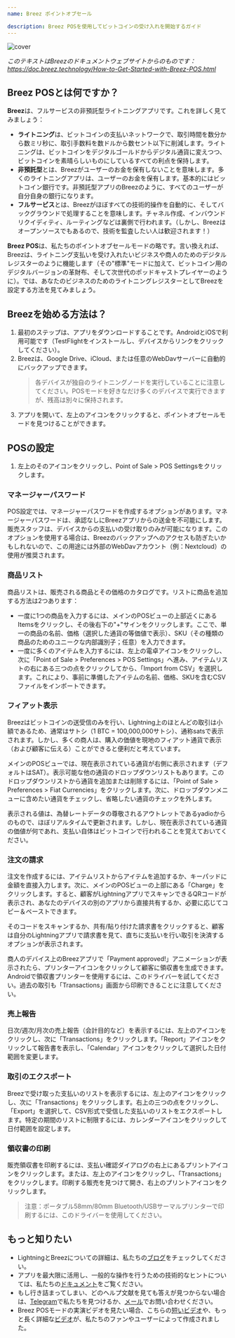 ```yaml
---
name: Breez ポイントオブセール

description: Breez POSを使用してビットコインの受け入れを開始するガイド
---
```


![cover](assets/cover.jpeg)

_このテキストはBreezのドキュメントウェブサイトからのものです：https://doc.breez.technology/How-to-Get-Started-with-Breez-POS.html_

## Breez POSとは何ですか？

**Breez**は、フルサービスの非預託型ライトニングアプリです。これを詳しく見てみましょう：

- **ライトニング**は、ビットコインの支払いネットワークで、取引時間を数分から数ミリ秒に、取引手数料を数ドルから数セント以下に削減します。ライトニングは、ビットコインをデジタルゴールドからデジタル通貨に変えつつ、ビットコインを素晴らしいものにしているすべての利点を保持します。
- **非預託型**とは、Breezがユーザーのお金を保有しないことを意味します。多くのライトニングアプリは、ユーザーのお金を保有します。基本的にはビットコイン銀行です。非預託型アプリのBreezのように、すべてのユーザーが自分自身の銀行になります。
- **フルサービス**とは、Breezがほぼすべての技術的操作を自動的に、そしてバックグラウンドで処理することを意味します。チャネル作成、インバウンドリクイディティ、ルーティングなどは裏側で行われます。（しかし、Breezはオープンソースでもあるので、技術を監査したい人は歓迎されます！）

**Breez POS**は、私たちのポイントオブセールモードの略です。言い換えれば、Breezは、ライトニング支払いを受け入れたいビジネスや商人のためのデジタルレジスターのように機能します（その"標準"モードに加えて、ビットコイン用のデジタルバージョンの革財布、そして次世代のポッドキャストプレイヤーのように）。では、あなたのビジネスのためのライトニングレジスターとしてBreezを設定する方法を見てみましょう。

## Breezを始める方法は？

1. 最初のステップは、アプリをダウンロードすることです。AndroidとiOSで利用可能です（TestFlightをインストールし、デバイスからリンクをクリックしてください）。
2. Breezは、Google Drive、iCloud、または任意のWebDavサーバーに自動的にバックアップできます。
   > 各デバイスが独自のライトニングノードを実行していることに注意してください。POSモードを好きなだけ多くのデバイスで実行できますが、残高は別々に保持されます。
3. アプリを開いて、左上のアイコンをクリックすると、ポイントオブセールモードを見つけることができます。

## POSの設定

1. 左上のそのアイコンをクリックし、Point of Sale > POS Settingsをクリックします。

### マネージャーパスワード

POS設定では、マネージャーパスワードを作成するオプションがあります。マネージャーパスワードは、承認なしにBreezアプリからの送金を不可能にします。販売スタッフは、デバイスからの支払いの受け取りのみが可能になります。このオプションを使用する場合は、Breezのバックアップへのアクセスも防ぎたいかもしれないので、この用途には外部のWebDavアカウント（例：Nextcloud）の使用が推奨されます。

### 商品リスト

商品リストは、販売される商品とその価格のカタログです。リストに商品を追加する方法は2つあります：

- 一度に1つの商品を入力するには、メインのPOSビューの上部近くにあるItemsをクリックし、その後右下の"+"サインをクリックします。ここで、単一の商品の名前、価格（選択した通貨の等価値で表示）、SKU（その種類の商品のためのユニークな内部識別子；任意）を入力できます。
- 一度に多くのアイテムを入力するには、左上の電卓アイコンをクリックし、次に「Point of Sale > Preferences > POS Settings」へ進み、アイテムリストの右にある三つの点をクリックしてから、「Import from CSV」を選択します。これにより、事前に準備したアイテムの名前、価格、SKUを含むCSVファイルをインポートできます。
### フィアット表示

Breezはビットコインの送受信のみを行い、Lightning上のほとんどの取引は小額であるため、通常はサトシ（1 BTC = 100,000,000サトシ）、通称satsで表示されます。しかし、多くの商人は、購入の価値を現地のフィアット通貨で表示（および顧客に伝える）ことができると便利だと考えています。

メインのPOSビューでは、現在表示されている通貨が右側に表示されます（デフォルトはSAT）。表示可能な他の通貨のドロップダウンリストもあります。このドロップダウンリストから通貨を追加または削除するには、「Point of Sale > Preferences > Fiat Currencies」をクリックします。次に、ドロップダウンメニューに含めたい通貨をチェックし、省略したい通貨のチェックを外します。

表示される値は、為替レートデータの尊敬されるアウトレットであるyadioからのもので、ほぼリアルタイムで更新されます。しかし、現在表示されている通貨の価値が何であれ、支払い自体はビットコインで行われることを覚えておいてください。

### 注文の請求

注文を作成するには、アイテムリストからアイテムを追加するか、キーパッドに金額を直接入力します。次に、メインのPOSビューの上部にある「Charge」をクリックします。すると、顧客がLightningアプリでスキャンできるQRコードが表示され、あなたのデバイスの別のアプリから直接共有するか、必要に応じてコピー＆ペーストできます。

そのコードをスキャンするか、共有/貼り付けた請求書をクリックすると、顧客は自分のLightningアプリで請求書を見て、直ちに支払いを行い取引を決済するオプションが表示されます。

商人のデバイス上のBreezアプリで「Payment approved!」アニメーションが表示されたら、プリンターアイコンをクリックして顧客に領収書を生成できます。Androidで領収書プリンターを使用するには、このドライバーを試してください。過去の取引も「Transactions」画面から印刷できることに注意してください。

### 売上報告

日次/週次/月次の売上報告（会計目的など）を表示するには、左上のアイコンをクリックし、次に「Transactions」をクリックします。「Report」アイコンをクリックして報告書を表示し、「Calendar」アイコンをクリックして選択した日付範囲を変更します。

### 取引のエクスポート

Breezで受け取った支払いのリストを表示するには、左上のアイコンをクリックし、次に「Transactions」をクリックします。右上の三つの点をクリックし、「Export」を選択して、CSV形式で受信した支払いのリストをエクスポートします。特定の期間のリストに制限するには、カレンダーアイコンをクリックして日付範囲を設定します。

### 領収書の印刷

販売領収書を印刷するには、支払い確認ダイアログの右上にあるプリントアイコンをクリックします。または、左上のアイコンをクリックし、「Transactions」をクリックします。印刷する販売を見つけて開き、右上のプリントアイコンをクリックします。

> 注意：ポータブル58mm/80mm Bluetooth/USBサーマルプリンターで印刷するには、このドライバーを使用してください。

## もっと知りたい

- LightningとBreezについての詳細は、私たちの[ブログ](https://breez.technology/blog)をチェックしてください。
- アプリを最大限に活用し、一般的な操作を行うための技術的なヒントについては、私たちの[ドキュメント](https://breez.technology/documentation)をご覧ください。
- もし行き詰まってしまい、どのヘルプ文献を見ても答えが見つからない場合は、[Telegram](https://t.me/breez_labs)で私たちを見つけるか、[メール](mailto:support@breez.technology)でお問い合わせください。
- Breez POSモードの実演ビデオを見たい場合、こちらの[短いビデオ](https://www.youtube.com/watch?v=xxxx)や、もっと長く詳細な[ビデオ](https://www.youtube.com/watch?v=xxxx)が、私たちのファンやユーザーによって作成されました。